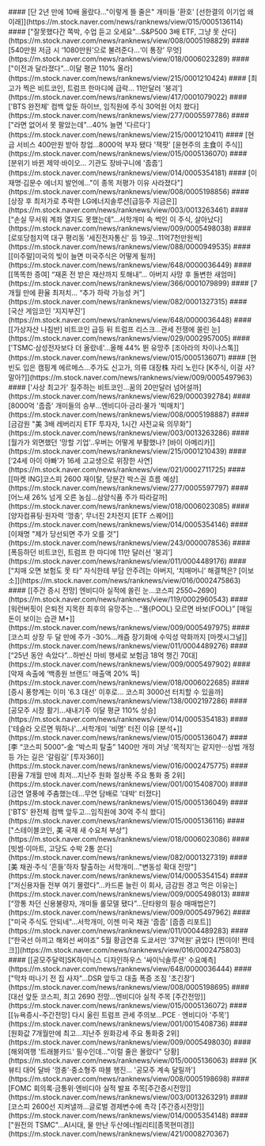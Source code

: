<head><meta charset="utf-8"><title>Vers : 20250525_1700 </title></head>
#### [단 2년 만에 10배 올랐다…"이렇게 뜰 줄은" 개미들 '환호' [선한결의 이기업 왜이래]](https://m.stock.naver.com/news/ranknews/view/015/0005136114)
#### ["잘못했다간 쪽박, 수업 듣고 오세요"…S&P500 3배 ETF, 그냥 못 산다](https://m.stock.naver.com/news/ranknews/view/008/0005198829)
#### [540만원 저금 시 ‘1080만원’으로 불려준다…‘이 통장’ 무엇](https://m.stock.naver.com/news/ranknews/view/018/0006023289)
#### ["이전과 달라졌다"…이달 평균 110% 올라](https://m.stock.naver.com/news/ranknews/view/215/0001210424)
#### [최고가 찍은 비트코인, 트럼프 한마디에 급락… 11만달러 '붕괴'](https://m.stock.naver.com/news/ranknews/view/417/0001079022)
#### ['BTS 완전체' 컴백 앞둔 하이브, 임직원에 주식 30억원 어치 쐈다](https://m.stock.naver.com/news/ranknews/view/277/0005597786)
#### ["라면 없어서 못 팔았는데"…40% 늘면 '다르다'](https://m.stock.naver.com/news/ranknews/view/215/0001210411)
#### [현금 서비스 400만원 받아 창업…8000억 부자 됐다 '잭팟' [윤현주의 主食이 주식]](https://m.stock.naver.com/news/ranknews/view/015/0005136070)
#### [분위기 바뀐 제약·바이오… 기관도 장바구니에 '줍줍'](https://m.stock.naver.com/news/ranknews/view/014/0005354181)
#### [이재명·김문수 에너지 발언에…"이 종목 저평가 이유 사라졌다"](https://m.stock.naver.com/news/ranknews/view/008/0005198856)
#### [상장 후 최저가로 추락한 LG에너지솔루션[급등주 지금은]](https://m.stock.naver.com/news/ranknews/view/003/0013263461)
#### [“손실 무서워 계좌 열지도 못했는데”…서학개미 속 썩인 이 주식, 살아났다](https://m.stock.naver.com/news/ranknews/view/009/0005498038)
#### [로또당첨지역 대구 평리동 '세진전자통신' 등 19곳…11억7천만원씩](https://m.stock.naver.com/news/ranknews/view/088/0000949535)
#### [[미주말]미국의 빚이 늘면 미국주식은 어떻게 될까](https://m.stock.naver.com/news/ranknews/view/648/0000036449)
#### [[똑똑한 증여] “재혼 전 받은 재산까지 토해내”… 아버지 사망 후 돌변한 새엄마](https://m.stock.naver.com/news/ranknews/view/366/0001079899)
#### [7개월 만에 환율 최저치… “추가 하락 가능성 커”](https://m.stock.naver.com/news/ranknews/view/082/0001327315)
#### [국산 게임코인 '지지부진'](https://m.stock.naver.com/news/ranknews/view/648/0000036448)
#### [[가상자산 나침반] 비트코인 급등 뒤 트럼프 리스크…관세 전쟁에 쏠린 눈](https://m.stock.naver.com/news/ranknews/view/029/0002957005)
#### ['TSMC·삼성전자보다 더 올랐네'…올해 44% 뛴 유망주 [조아라의 차이나스톡]](https://m.stock.naver.com/news/ranknews/view/015/0005136071)
#### [현빈도 입은 캠핑계 에르메스…주가도 신고가, 의류 대장株 자리 노린다 [K주식, 이걸 사? 말아?]](https://m.stock.naver.com/news/ranknews/view/009/0005497963)
#### ['사상 최고가' 질주하는 비트코인…꿈의 20만달러 넘어설까](https://m.stock.naver.com/news/ranknews/view/629/0000392784)
#### [8000억 '줍줍' 개미들의 승부…엔비디아·금리·물가 '빅매치'](https://m.stock.naver.com/news/ranknews/view/008/0005198887)
#### [금감원 "美 3배 레버리지 ETF 투자자, 1시간 사전교육 의무화"](https://m.stock.naver.com/news/ranknews/view/003/0013263286)
#### [월가가 외면했던 '망할 기업'..우버는 어떻게 부활했나? [바이 아메리카]](https://m.stock.naver.com/news/ranknews/view/215/0001210439)
#### [‘24세 아이 아빠’가 16세 고교생으로 위장한 사연](https://m.stock.naver.com/news/ranknews/view/021/0002711725)
#### [[마켓 ING]코스피 2600 재이탈, 당분간 박스권 흐름 예상](https://m.stock.naver.com/news/ranknews/view/277/0005597797)
#### [어느새 26% 넘게 오른 농심…삼양식품 주가 따라갈까](https://m.stock.naver.com/news/ranknews/view/018/0006023085)
#### [양자컴퓨팅·원자력 ‘껑충', 무너진 2차전지 [ETF 스퀘어]](https://m.stock.naver.com/news/ranknews/view/014/0005354146)
#### [이재명 "제가 당선되면 주가 오를 것"](https://m.stock.naver.com/news/ranknews/view/243/0000078536)
#### [폭등하던 비트코인, 트럼프 한 마디에 11만 달러선 '붕괴'](https://m.stock.naver.com/news/ranknews/view/011/0004489176)
#### [“치매 오면 보험도 못 타” 자식한테 부담 안주려는 아버지, ‘치매머니’ 해결책은? [이보소]](https://m.stock.naver.com/news/ranknews/view/016/0002475863)
#### [[주간 증시 전망] 엔비디아 실적에 쏠린 눈…코스피 2550~2690](https://m.stock.naver.com/news/ranknews/view/119/0002960543)
#### [워런버핏이 은퇴전 지목한 최후의 유망주는...“풀(POOL) 모르면 바보(FOOL)” [매일 돈이 보이는 습관 M+]](https://m.stock.naver.com/news/ranknews/view/009/0005497975)
#### [코스피 상장 두 달 만에 주가 -30%…캐즘 장기화에 수익성 악화까지 [마켓시그널]](https://m.stock.naver.com/news/ranknews/view/011/0004489276)
#### [“25년 동안 속았다”…하반신 마비 행세로 보험금 18억 챙긴 70대](https://m.stock.naver.com/news/ranknews/view/009/0005497902)
#### [악재 속출에 ‘백종원 브랜드’ 매출액 20% 뚝](https://m.stock.naver.com/news/ranknews/view/018/0006022685)
#### [증시 풍향계는 이미 '6.3 대선' 이후로…  코스피  3000선 터치할 수 있을까](https://m.stock.naver.com/news/ranknews/view/138/0002197286)
#### [공모주 시장 활기…새내기주 이달 평균 110% 상승](https://m.stock.naver.com/news/ranknews/view/014/0005354183)
#### ['테슬라 오르면 뭐하나'…서학개미 '비명' 터진 이유 [분석+]](https://m.stock.naver.com/news/ranknews/view/015/0005136047)
#### [李 “코스피 5000”-金 “박스피 탈출” 1400만 개미 겨냥 ‘목적지’는 같지만···상법 개정 등 가는 길은 ‘갈림길’ [투자360]](https://m.stock.naver.com/news/ranknews/view/016/0002475775)
#### [환율 7개월 만에 최저…지난주 원화 절상폭 주요 통화 중 2위](https://m.stock.naver.com/news/ranknews/view/001/0015408700)
#### [금연 열풍에 주춤했는데…무연 담배로 '대박' 터졌다](https://m.stock.naver.com/news/ranknews/view/015/0005136049)
#### ['BTS' 완전체 컴백 앞두고…임직원에 30억 주식 쐈다](https://m.stock.naver.com/news/ranknews/view/015/0005136116)
#### ["스테이블코인, 美 국채 새 수요처 부상"](https://m.stock.naver.com/news/ranknews/view/018/0006023086)
#### [빗썸·이마트, 고당도 수박 2통 쏜다](https://m.stock.naver.com/news/ranknews/view/082/0001327319)
#### [美 채권·주식 '흔들'하자 탈출하는 서학개미..."변동성 확대 전망"](https://m.stock.naver.com/news/ranknews/view/014/0005354154)
#### [“저신용자들 전부 여기 몰렸다”…카드론 늘린 이 회사, 금감원 경고 먹은 이유는](https://m.stock.naver.com/news/ranknews/view/009/0005498013)
#### [“깡통 차던 신용불량자, 개미들 롤모델 됐다”…단타왕의 필승 매매법은?](https://m.stock.naver.com/news/ranknews/view/009/0005497962)
#### ["미국 주식도 안되네"…서학개미, 이젠 미국 채권 '줍줍' [줍줍 리포트]](https://m.stock.naver.com/news/ranknews/view/011/0004489283)
#### [“한국선 아끼고 해외선 써야죠” 5월 황금연휴 도쿄서만 ‘37억원’ 긁었다 [찐이야! 짠테크]](https://m.stock.naver.com/news/ranknews/view/016/0002475803)
#### [[공모주달력]SK하이닉스 디자인하우스 '싸이닉솔루션' 수요예측](https://m.stock.naver.com/news/ranknews/view/648/0000036444)
#### ["막차 떠나기 전 집 사자"…DSR 앞두고 대출 폭증 조짐 '초긴장'](https://m.stock.naver.com/news/ranknews/view/008/0005198695)
#### [대선 앞둔 코스피, 최고 2690 전망…엔비디아 실적 주목 [주간전망]](https://m.stock.naver.com/news/ranknews/view/015/0005136072)
#### [[뉴욕증시-주간전망] 다시 울린 트럼프 관세 주의보…PCEㆍ엔비디아 '주목'](https://m.stock.naver.com/news/ranknews/view/001/0015408736)
#### [원화값 7개월만에 최고...지난주 원화강세 주요 통화중 2위](https://m.stock.naver.com/news/ranknews/view/009/0005498030)
#### [해외여행 '트래블카드' 필수인데…"이럴 줄은 몰랐다" 당황](https://m.stock.naver.com/news/ranknews/view/015/0005136063)
#### [K뷰티 대어 달바 '껑충'·중소형주 따블 행진… '공모주 계속 달릴까'](https://m.stock.naver.com/news/ranknews/view/008/0005198698)
#### [FOMC 회의록·금통위·엔비디아 실적 발표 주목[주간증시전망]](https://m.stock.naver.com/news/ranknews/view/003/0013263291)
#### [코스피 2600선 지켜낼까…글로벌 경제변수에 촉각 [주간증시전망]](https://m.stock.naver.com/news/ranknews/view/014/0005354148)
#### ["원전의 TSMC"…AI시대, 물 만난 두산에너빌리티[종목현미경]](https://m.stock.naver.com/news/ranknews/view/421/0008270367)
